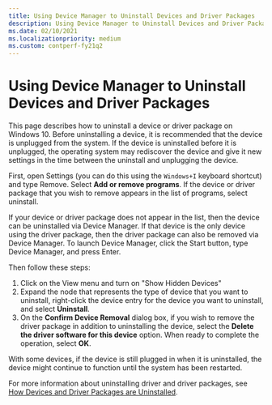 ```yaml
---
title: Using Device Manager to Uninstall Devices and Driver Packages
description: Using Device Manager to Uninstall Devices and Driver Packages
ms.date: 02/10/2021
ms.localizationpriority: medium
ms.custom: contperf-fy21q2
---
```


# Using Device Manager to Uninstall Devices and Driver Packages

This page describes how to uninstall a device or driver package on Windows 10.  Before uninstalling a device, it is recommended that the device is unplugged from the system.  If the device is uninstalled before it is unplugged, the operating system may rediscover the device and give it new settings in the time between the uninstall and unplugging the device.

First, open Settings (you can do this using the `Windows+I` keyboard shortcut) and type Remove. Select **Add or remove programs**. If the device or driver package that you wish to remove appears in the list of programs, select uninstall.

If your device or driver package does not appear in the list, then the device can be uninstalled via Device Manager.  If that device is the only device using the driver package, then the driver package can also be removed via Device Manager.  To launch Device Manager, click the Start button, type Device Manager, and press Enter.

Then follow these steps:

1. Click on the View menu and turn on "Show Hidden Devices"
2. Expand the node that represents the type of device that you want to uninstall, right-click the device entry for the device you want to uninstall, and select **Uninstall**.
2. On the **Confirm Device Removal** dialog box, if you wish to remove the driver package in addition to uninstalling the device, select the **Delete the driver software for this device** option. When ready to complete the operation, select **OK**.

With some devices, if the device is still plugged in when it is uninstalled, the device might continue to function until the system has been restarted.

For more information about uninstalling driver and driver packages, see [How Devices and Driver Packages are Uninstalled](how-devices-and-driver-packages-are-uninstalled.md).
